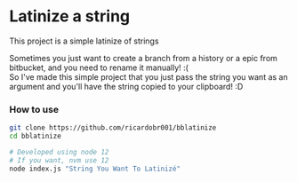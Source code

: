 # Latinize a string
This project is a simple latinize of strings

Sometimes you just want to create a branch from a history or a epic from bitbucket, and you need to rename it manually! :(  
So I've made this simple project that you just pass the string you want as an argument and you'll have the string copied to your clipboard! :D  

### How to use

```bash
git clone https://github.com/ricardobr001/bblatinize
cd bblatinize

# Developed using node 12
# If you want, nvm use 12
node index.js "String You Want To Latinizé"
```
